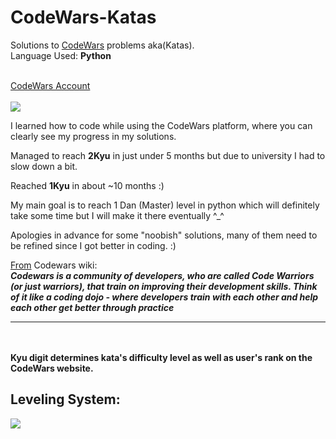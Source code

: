 # CodeWars-Katas
Solutions to <a href="http://www.codewars.com">CodeWars</a> problems aka(Katas).
<br>
Language Used: <b>Python</b>

<br>
<a href=https://www.codewars.com/users/fibonaccios/>CodeWars Account</a>
<br>
<br>
<img src=https://www.codewars.com/users/fibonaccios/badges/large></img>

<br>

<p>I learned how to code while using the CodeWars platform, where you can clearly see
my progress in my solutions.</p>
<p>Managed to reach <b>2Kyu</b> in just under 5 months but due to university I had
to slow down a bit.</p>
<p> Reached <b>1Kyu</b> in about ~10 months :) </p>
<p>My main goal is to reach 1 Dan (Master) level in python which will definitely take some time but
I will make it there eventually ^_^</p>

Apologies in advance for some "noobish" solutions, many of them need to be refined since
I got better in coding. :)
</p>

<a href="https://github.com/Codewars/codewars.com/wiki/About-Codewars">From</a> Codewars wiki:<br>
<b><i>Codewars is a community of developers, who are called Code Warriors (or just warriors), that train on improving their development skills. Think of it like a coding dojo - where developers train with each other and help each other get better through practice</i></b>
<br>
<hr>
<br>

<br>
<b>Kyu digit determines kata's difficulty level as well as user's rank on the CodeWars website.</b>
<h2>Leveling System:</h2>
<img src=https://i.imgur.com/Vm77XMv.png</img>
